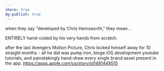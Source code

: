 ```yaml
---
share: true
dg-publish: true
---
```

when they say "developed by Chris Hemsworth," they mean...

ENTIRELY hand-coded by his very hands from scratch.

after the last Avengers Motion Picture, Chris locked himself away for 10 straight months - all he did was pump iron, binge iOS development youtube tutorials, and painstakingly hand-draw every single brand asset present in the app. https://apps.apple.com/us/story/id1481448515